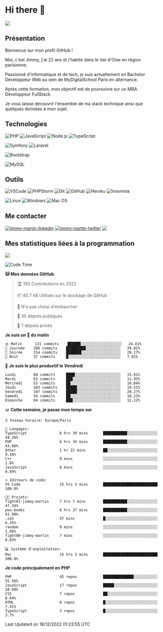 # Hi there 👋

![](https://komarev.com/ghpvc/?username=jimmy-martin&color=1a1b27)

<!--
**jimmy-martin/jimmy-martin** is a ✨ _special_ ✨ repository because its `README.md` (this file) appears on your GitHub profile.

Here are some ideas to get you started:

- 🔭 I’m currently working on ...
- 🌱 I’m currently learning ...
- 👯 I’m looking to collaborate on ...
- 🤔 I’m looking for help with ...
- 💬 Ask me about ...
- 📫 How to reach me: ...
- 😄 Pronouns: ...
- ⚡ Fun fact: ...
-->

## Présentation

Bienvenue sur mon profil GitHub !

Moi, c'est Jimmy, j'ai 22 ans et j'habite dans le Val-d'Oise en région parisienne.

Passionné d'informatique et de tech, je suis actuellement en Bachelor Développeur Web au sein de MyDigitalSchool Paris en alternance.

Après cette formation, mon objectif est de poursuivre sur un MBA Développeur FullStack.

Je vous laisse découvrir l'ensemble de ma stack technique ainsi que quelques données à mon sujet.

## Technologies

<div>

![PHP](https://img.shields.io/badge/PHP-777BB4?style=for-the-badge&logo=php&logoColor=white) ![JavaScript](https://img.shields.io/badge/JavaScript-F7DF1E?style=for-the-badge&logo=javascript&logoColor=black) ![Node.js](https://img.shields.io/badge/Node.js-43853D?style=for-the-badge&logo=node.js&logoColor=white) ![TypeScript](https://img.shields.io/badge/TypeScript-007ACC?style=for-the-badge&logo=typescript&logoColor=white)

</div>
<div>

![Symfony](https://img.shields.io/badge/Symfony-092E20?style=for-the-badge&logo=symfony&logoColor=white) ![Laravel](https://img.shields.io/badge/Laravel-FF2D20?style=for-the-badge&logo=laravel&logoColor=white)

</div>
<div>

![Bootstrap](https://img.shields.io/badge/Bootstrap-563D7C?style=for-the-badge&logo=bootstrap&logoColor=white)

</div>
<div>

![MySQL](https://img.shields.io/badge/MySQL-4479A1?style=for-the-badge&logo=mysql&logoColor=white)

</div>

## Outils

![VSCode](https://img.shields.io/badge/VSCode-007ACC?style=for-the-badge&logo=visual-studio-code&logoColor=white)
![PHPStorm](http://img.shields.io/badge/-PHPStorm-181717?style=for-the-badge&logo=phpstorm&logoColor=white)
![Git](https://img.shields.io/badge/Git-E44C30?style=for-the-badge&logo=git&logoColor=white)
![GitHub](https://img.shields.io/badge/GitHub-100000?style=for-the-badge&logo=github&logoColor=white)
![Heroku](https://img.shields.io/badge/Heroku-6762a6?style=for-the-badge&logo=heroku&logoColor=white)
![Insomnia](https://img.shields.io/badge/Insomnia-5600cd?style=for-the-badge&logo=insomnia&logoColor=white)

![Linux](https://img.shields.io/badge/Linux-FCC624?style=for-the-badge&logo=linux&logoColor=white)
![Windows](https://img.shields.io/badge/Windows-0078D6?style=for-the-badge&logo=windows&logoColor=white)
![Mac OS](https://img.shields.io/badge/mac%20os-000000?style=for-the-badge&logo=apple&logoColor=white)

## Me contacter

<p>
<a href="https://www.linkedin.com/in/jimmy-martin-dev/" target="blank"><img align="center" src="https://img.shields.io/badge/-LinkedIn-0077B5?style=for-the-badge&logo=Linkedin&logoColor=white&link=https://www.linkedin.com/in/jimmy-martin-dev/" alt="jimmy-martin-linkedin"/></a>
<a href="https://twitter.com/jimmydev_" target="blank"><img align="center" src="https://img.shields.io/badge/-Twitter-1DA1F2?style=for-the-badge&logo=Twitter&logoColor=white&link=https://twitter.com/jimmydev_" alt="jimmy-martin-twitter"/></a>
 <a href="mailto:jimmy.martin952@gmail.com" target="blank"><img align="center" src="https://img.shields.io/badge/gmail-D14836?style=for-the-badge&logo=gmail&logoColor=white" /></a>
</p>

## Mes statistiques liées à la programmation

<a href="https://github-readme-stats.vercel.app/api/top-langs/?username=jimmy-martin&layout=compact">
  <img align="center" src="https://github-readme-stats.vercel.app/api/top-langs/?username=jimmy-martin&layout=compact"/>
</a>



<!--START_SECTION:waka-->
![Code Time](http://img.shields.io/badge/Code%20Time-1%2C360%20hrs%2059%20mins-blue)

**🐱 Mes données GitHub** 

> 🏆 193 Contributions en 2022
 > 
> 📦 65.7 kB Utilisés sur le stockage de GitHub 
 > 
> 🚫 N'a pas choisi d'embaucher
 > 
> 📜 35 dépots publiques 
 > 
> 🔑 7 dépots privés  
 > 
**Je suis un 🐤 du matin** 

```text
🌞 Matin      131 commits    ██████░░░░░░░░░░░░░░░░░░░   24.81% 
🌆 Journée    206 commits    █████████░░░░░░░░░░░░░░░░   39.02% 
🌃 Soirée     154 commits    ███████░░░░░░░░░░░░░░░░░░   29.17% 
🌙 Nuit       37 commits     █░░░░░░░░░░░░░░░░░░░░░░░░   7.01%

```
📅 **Je suis le plus productif le Vendredi** 

```text
Lundi        84 commits     ████░░░░░░░░░░░░░░░░░░░░░   15.91% 
Mardi        63 commits     ███░░░░░░░░░░░░░░░░░░░░░░   11.93% 
Mercredi     53 commits     ██░░░░░░░░░░░░░░░░░░░░░░░   10.04% 
Jeudi        103 commits    █████░░░░░░░░░░░░░░░░░░░░   19.51% 
Vendredi     107 commits    █████░░░░░░░░░░░░░░░░░░░░   20.27% 
Samedi       54 commits     ██░░░░░░░░░░░░░░░░░░░░░░░   10.23% 
Dimanche     64 commits     ███░░░░░░░░░░░░░░░░░░░░░░   12.12%

```


📊 **Cette semaine, je passe mon temps sur** 

```text
⌚︎ Fuseau horaire: Europe/Paris

💬 Langages: 
TypeScript               6 hrs 39 mins       ███████████░░░░░░░░░░░░░░   44.26% 
PHP                      6 hrs 34 mins       ███████████░░░░░░░░░░░░░░   43.66% 
Other                    1 hr 22 mins        ██░░░░░░░░░░░░░░░░░░░░░░░   9.16% 
C++                      9 mins              ░░░░░░░░░░░░░░░░░░░░░░░░░   1.0% 
JavaScript               8 mins              ░░░░░░░░░░░░░░░░░░░░░░░░░   0.89%

🔥 Éditeurs de code: 
VS Code                  15 hrs 3 mins       █████████████████████████   100.0%

🐱‍💻 Projets: 
fight01-jimmy-martin     7 hrs 7 mins        ███████████░░░░░░░░░░░░░░   47.34% 
poo-books                6 hrs 37 mins       ███████████░░░░░░░░░░░░░░   43.98% 
.ssh                     57 mins             █░░░░░░░░░░░░░░░░░░░░░░░░   6.35% 
random                   9 mins              ░░░░░░░░░░░░░░░░░░░░░░░░░   1.04% 
fight00-jimmy-martin     7 mins              ░░░░░░░░░░░░░░░░░░░░░░░░░   0.83%

💻 Système d'exploitation: 
Mac                      15 hrs 3 mins       █████████████████████████   100.0%

```

**Je code principalement en PHP** 

```text
PHP                      45 repos            ██████████████░░░░░░░░░░░   55.56% 
JavaScript               17 repos            █████░░░░░░░░░░░░░░░░░░░░   20.99% 
CSS                      7 repos             ██░░░░░░░░░░░░░░░░░░░░░░░   8.64% 
HTML                     6 repos             █░░░░░░░░░░░░░░░░░░░░░░░░   7.41% 
TypeScript               3 repos             █░░░░░░░░░░░░░░░░░░░░░░░░   3.7%

```



 Last Updated on 18/12/2022 01:23:55 UTC
<!--END_SECTION:waka-->


